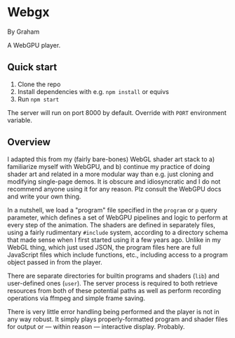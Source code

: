 Webgx
=========
By Graham

A WebGPU player.

## Quick start

1. Clone the repo
2. Install dependencies with e.g. `npm install` or equivs
3. Run `npm start`

The server will run on port 8000 by default. Override with `PORT` environment variable.

## Overview

I adapted this from my (fairly bare-bones) WebGL shader art stack to a) familiarize myself with WebGPU, and b) continue my practice of doing shader art and related in a more modular way than e.g. just cloning and modifying single-page demos. It is obscure and idiosyncratic and I do not recommend anyone using it for any reason. Plz consult the WebGPU docs and write your own thing.

In a nutshell, we load a "program" file specified in the `program` or `p` query parameter, which defines a set of WebGPU pipelines and logic to perform at every step of the animation. The shaders are defined in separately files, using a fairly rudimentary `#include` system, according to a directory schema that made sense when I first started using it a few years ago. Unlike in my WebGL thing, which just used JSON, the program files here are full JavaScript files which include functions, etc., including access to a program object passed in from the player.

There are separate directories for builtin programs and shaders (`lib`) and user-defined ones (`user`). The server process is required to both retrieve resources from both of these potential paths as well as perform recording operations via ffmpeg and simple frame saving.

There is very little error handling being performed and the player is not in any way robust. It simply plays properly-formatted program and shader files for output or &mdash; within reason &mdash; interactive display. Probably.